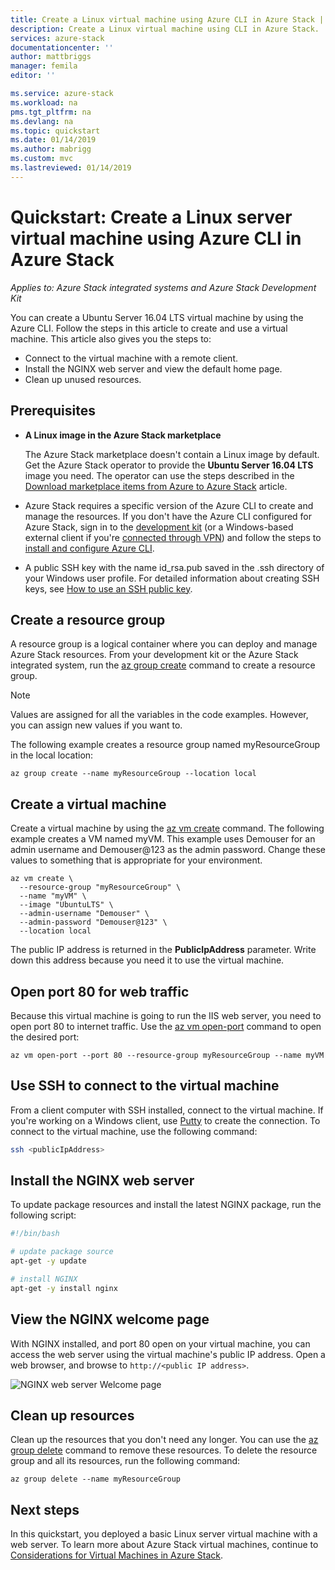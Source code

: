 ```yaml
---
title: Create a Linux virtual machine using Azure CLI in Azure Stack | Microsoft Docs
description: Create a Linux virtual machine using CLI in Azure Stack.
services: azure-stack
documentationcenter: ''
author: mattbriggs
manager: femila
editor: ''

ms.service: azure-stack
ms.workload: na
pms.tgt_pltfrm: na
ms.devlang: na
ms.topic: quickstart
ms.date: 01/14/2019
ms.author: mabrigg
ms.custom: mvc
ms.lastreviewed: 01/14/2019
---
```


# Quickstart: Create a Linux server virtual machine using Azure CLI in Azure Stack

*Applies to: Azure Stack integrated systems and Azure Stack Development Kit*

You can create a Ubuntu Server 16.04 LTS virtual machine by using the Azure CLI. Follow the steps in this article to create and use a virtual machine. This article also gives you the steps to:

* Connect to the virtual machine with a remote client.
* Install the NGINX web server and view the default home page.
* Clean up unused resources.

## Prerequisites

* **A Linux image in the Azure Stack marketplace**

   The Azure Stack marketplace doesn't contain a Linux image by default. Get the Azure Stack operator to provide the **Ubuntu Server 16.04 LTS** image you need. The operator can use the steps described in the [Download marketplace items from Azure to Azure Stack](../operator/azure-stack-download-azure-marketplace-item.md) article.

* Azure Stack requires a specific version of the Azure CLI to create and manage the resources. If you don't have the Azure CLI configured for Azure Stack, sign in to the [development kit](../asdk/asdk-connect.md#connect-to-azure-stack-using-rdp) (or a Windows-based external client if you're [connected through VPN](../asdk/asdk-connect.md#connect-to-azure-stack-using-vpn)) and follow the steps to [install and configure Azure CLI](azure-stack-version-profiles-azurecli2.md).

* A public SSH key with the name id_rsa.pub saved in the .ssh directory of your Windows user profile. For detailed information about creating SSH keys, see [How to use an SSH public key](azure-stack-dev-start-howto-ssh-public-key.md).

## Create a resource group

A resource group is a logical container where you can deploy and manage Azure Stack resources. From your development kit or the Azure Stack integrated system, run the [az group create](/cli/azure/group#az-group-create) command to create a resource group.

> [!NOTE]
>  Values are assigned for all the variables in the code examples. However, you can assign new values if you want to.

The following example creates a resource group named myResourceGroup in the local location: 

```cli
az group create --name myResourceGroup --location local
```

## Create a virtual machine

Create a virtual machine by using the [az vm create](/cli/azure/vm#az-vm-create) command. The following example creates a VM named myVM. This example uses Demouser for an admin username and Demouser@123 as the admin password. Change these values to something that is appropriate for your environment.

```cli
az vm create \
  --resource-group "myResourceGroup" \
  --name "myVM" \
  --image "UbuntuLTS" \
  --admin-username "Demouser" \
  --admin-password "Demouser@123" \
  --location local
```

The public IP address is returned in the **PublicIpAddress** parameter. Write down this address because you need it to use the virtual machine.

## Open port 80 for web traffic

Because this virtual machine is going to run the IIS web server, you need to open port 80 to internet traffic. Use the [az vm open-port](/cli/azure/vm) command to open the desired port: 

```cli
az vm open-port --port 80 --resource-group myResourceGroup --name myVM
```

## Use SSH to connect to the virtual machine

From a client computer with SSH installed, connect to the virtual machine. If you're working on a Windows client, use [Putty](https://www.putty.org/) to create the connection. To connect to the virtual machine, use the following command:

```bash
ssh <publicIpAddress>
```

## Install the NGINX web server

To update package resources and install the latest NGINX package, run the following script:

```bash
#!/bin/bash

# update package source
apt-get -y update

# install NGINX
apt-get -y install nginx
```

## View the NGINX welcome page

With NGINX installed, and port 80 open on your virtual machine, you can access the web server using the virtual machine's public IP address. Open a web browser, and browse to ```http://<public IP address>```.

![NGINX web server Welcome page](./media/azure-stack-quick-create-vm-linux-cli/nginx.png)

## Clean up resources

Clean up the resources that you don't need any longer. You can use the [az group delete](/cli/azure/group#az-group-delete) command to remove these resources. To delete the resource group and all its resources, run the following command:

```cli
az group delete --name myResourceGroup
```

## Next steps

In this quickstart, you deployed a basic Linux server virtual machine with a web server. To learn more about Azure Stack virtual machines, continue to [Considerations for Virtual Machines in Azure Stack](azure-stack-vm-considerations.md).
